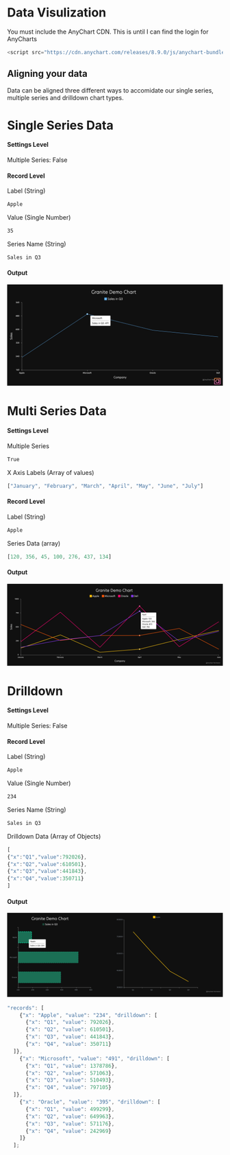 # Data Visulization
You must include the AnyChart CDN. This is until I can find the login for AnyCharts
```js
<script src="https://cdn.anychart.com/releases/8.9.0/js/anychart-bundle.min.js"></script>
```
## Aligning your data
Data can be aligned three different ways to accomidate our single series, multiple series and drilldown chart types.

# Single Series Data
#### Settings Level
Multiple Series: False
#### Record Level
Label (String)
```html
Apple
```
Value (Single Number)
```html
35
```
Series Name (String)
```html
Sales in Q3
```
#### Output
![Single Series Chart](../../screenshots/granite_dv_single_series.jpg)

# Multi Series Data
#### Settings Level
Multiple Series
```html
True
```
X Axis Labels (Array of values)
``` js
["January", "February", "March", "April", "May", "June", "July"]
```
#### Record Level
Label (String)
```html
Apple
```
Series Data (array)
```js
[120, 356, 45, 100, 276, 437, 134]
```
#### Output
![Multi Series Chart](../../screenshots/granite_dv_multi_series.jpg)

# Drilldown
#### Settings Level
Multiple Series: False
#### Record Level
Label (String)
```html
Apple
```
Value (Single Number)
```html
234
```
Series Name (String)
```html
Sales in Q3
```
Drilldown Data (Array of Objects)
``` js
[
{"x":"Q1","value":792026},
{"x":"Q2","value":610501},
{"x":"Q3","value":441843},
{"x":"Q4","value":350711}
]
```
#### Output
![Multi Series Chart](../../screenshots/granite_dv_drilldown.jpg)
```js
"records": [
    {"x": "Apple", "value": "234", "drilldown": [
      {"x": "Q1", "value": 792026},
      {"x": "Q2", "value": 610501},
      {"x": "Q3", "value": 441843},
      {"x": "Q4", "value": 350711}
  ]},
    {"x": "Microsoft", "value": "491", "drilldown": [
      {"x": "Q1", "value": 1378786},
      {"x": "Q2", "value": 571063},
      {"x": "Q3", "value": 510493},
      {"x": "Q4", "value": 797105}
  ]},
    {"x": "Oracle", "value": "395", "drilldown": [
      {"x": "Q1", "value": 499299},
      {"x": "Q2", "value": 649963},
      {"x": "Q3", "value": 571176},
      {"x": "Q4", "value": 242969}
    ]}
  ];
```

